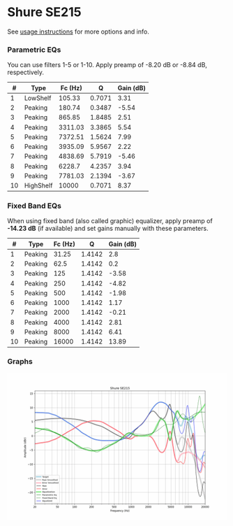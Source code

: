 # Shure SE215
See [usage instructions](https://github.com/jaakkopasanen/AutoEq#usage) for more options and info.

### Parametric EQs
You can use filters 1-5 or 1-10. Apply preamp of -8.20 dB or -8.84 dB, respectively.

|   # | Type      |   Fc (Hz) |      Q |   Gain (dB) |
|-----|-----------|-----------|--------|-------------|
|   1 | LowShelf  |    105.33 | 0.7071 |        3.31 |
|   2 | Peaking   |    180.74 | 0.3487 |       -5.54 |
|   3 | Peaking   |    865.85 | 1.8485 |        2.51 |
|   4 | Peaking   |   3311.03 | 3.3865 |        5.54 |
|   5 | Peaking   |   7372.51 | 1.5624 |        7.99 |
|   6 | Peaking   |   3935.09 | 5.9567 |        2.22 |
|   7 | Peaking   |   4838.69 | 5.7919 |       -5.46 |
|   8 | Peaking   |   6228.7  | 4.2357 |        3.94 |
|   9 | Peaking   |   7781.03 | 2.1394 |       -3.67 |
|  10 | HighShelf |  10000    | 0.7071 |        8.37 |

### Fixed Band EQs
When using fixed band (also called graphic) equalizer, apply preamp of **-14.23 dB** (if available) and set gains manually with these parameters.

|   # | Type    |   Fc (Hz) |      Q |   Gain (dB) |
|-----|---------|-----------|--------|-------------|
|   1 | Peaking |     31.25 | 1.4142 |        2.8  |
|   2 | Peaking |     62.5  | 1.4142 |        0.2  |
|   3 | Peaking |    125    | 1.4142 |       -3.58 |
|   4 | Peaking |    250    | 1.4142 |       -4.82 |
|   5 | Peaking |    500    | 1.4142 |       -1.98 |
|   6 | Peaking |   1000    | 1.4142 |        1.17 |
|   7 | Peaking |   2000    | 1.4142 |       -0.21 |
|   8 | Peaking |   4000    | 1.4142 |        2.81 |
|   9 | Peaking |   8000    | 1.4142 |        6.41 |
|  10 | Peaking |  16000    | 1.4142 |       13.89 |

### Graphs
![](./Shure%20SE215.png)
